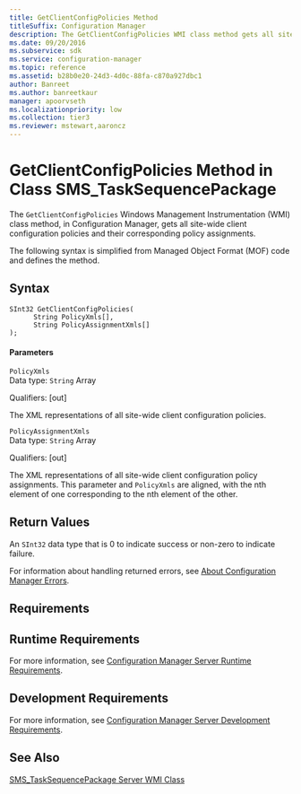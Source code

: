 ```yaml
---
title: GetClientConfigPolicies Method
titleSuffix: Configuration Manager
description: The GetClientConfigPolicies WMI class method gets all site-wide client configuration policies and their corresponding policy assignments.
ms.date: 09/20/2016
ms.subservice: sdk
ms.service: configuration-manager
ms.topic: reference
ms.assetid: b28b0e20-24d3-4d0c-88fa-c870a927dbc1
author: Banreet
ms.author: banreetkaur
manager: apoorvseth
ms.localizationpriority: low
ms.collection: tier3
ms.reviewer: mstewart,aaroncz 
---
```

# GetClientConfigPolicies Method in Class SMS_TaskSequencePackage
The `GetClientConfigPolicies` Windows Management Instrumentation (WMI) class method, in Configuration Manager, gets all site-wide client configuration policies and their corresponding policy assignments.  

 The following syntax is simplified from Managed Object Format (MOF) code and defines the method.  

## Syntax  

```  
SInt32 GetClientConfigPolicies(  
      String PolicyXmls[],  
      String PolicyAssignmentXmls[]  
);  
```  

#### Parameters  
 `PolicyXmls`  
 Data type: `String` Array  

 Qualifiers: [out]  

 The XML representations of all site-wide client configuration policies.  

 `PolicyAssignmentXmls`  
 Data type: `String` Array  

 Qualifiers: [out]  

 The XML representations of all site-wide client configuration policy assignments. This parameter and `PolicyXmls` are aligned, with the nth element of one corresponding to the nth element of the other.  

## Return Values  
 An `SInt32` data type that is 0 to indicate success or non-zero to indicate failure.  

 For information about handling returned errors, see [About Configuration Manager Errors](../../../develop/core/understand/about-configuration-manager-errors.md).  

## Requirements  

## Runtime Requirements  
 For more information, see [Configuration Manager Server Runtime Requirements](../../../develop/core/reqs/server-runtime-requirements.md).  

## Development Requirements  
 For more information, see [Configuration Manager Server Development Requirements](../../../develop/core/reqs/server-development-requirements.md).  

## See Also  
 [SMS_TaskSequencePackage Server WMI Class](../../../develop/reference/osd/sms_tasksequencepackage-server-wmi-class.md)
